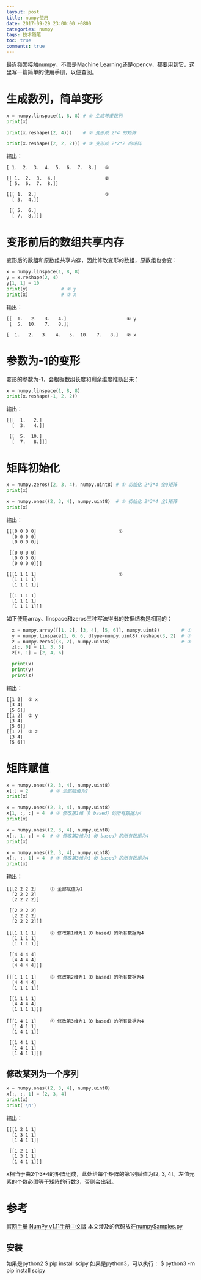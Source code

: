 ```yaml
---
layout: post
title: numpy使用
date: 2017-09-29 23:00:00 +0800
categories: numpy
tags: 技术随笔
toc: true
comments: true
---
```

最近频繁接触numpy，不管是Machine Learning还是opencv，都要用到它。这里写一篇简单的使用手册，以便查阅。
<!-- more -->
# 生成数列，简单变形
``` python
x = numpy.linspace(1, 8, 8) # ① 生成等差数列
print(x)

print(x.reshape((2, 4)))    # ② 变形成 2*4 的矩阵

print(x.reshape((2, 2, 2))) # ③ 变形成 2*2*2 的矩阵
```
输出：
```
[ 1.  2.  3.  4.  5.  6.  7.  8.]   ①

[[ 1.  2.  3.  4.]                  ②
 [ 5.  6.  7.  8.]]

[[[ 1.  2.]                         ③
  [ 3.  4.]]

 [[ 5.  6.]
  [ 7.  8.]]]
```
# 变形前后的数组共享内存
变形后的数组和原数组共享内存，因此修改变形的数组，原数组也会变：
``` python
x = numpy.linspace(1, 8, 8)
y = x.reshape(2, 4)
y[1, 1] = 10
print(y)            # ① y
print(x)            # ② x
```
输出：
```
[[  1.   2.   3.   4.]                      ① y
 [  5.  10.   7.   8.]]
 
[  1.   2.   3.   4.   5.  10.   7.   8.]   ② x
```
# 参数为-1的变形
变形的参数为-1，会根据数组长度和剩余维度推断出来：
``` python
x = numpy.linspace(1, 8, 8)
print(x.reshape(-1, 2, 2))
```
输出：
```
[[[  1.   2.]
  [  3.   4.]]

 [[  5.  10.]
  [  7.   8.]]]
```
# 矩阵初始化
``` python
x = numpy.zeros((2, 3, 4), numpy.uint8)	# ① 初始化 2*3*4 全0矩阵
print(x)

x = numpy.ones((2, 3, 4), numpy.uint8)	# ② 初始化 2*3*4 全1矩阵
print(x)
```
输出：
```
[[[0 0 0 0]                              ①
  [0 0 0 0]
  [0 0 0 0]]

 [[0 0 0 0]
  [0 0 0 0]
  [0 0 0 0]]]

[[[1 1 1 1]                              ②
  [1 1 1 1]
  [1 1 1 1]]

 [[1 1 1 1]
  [1 1 1 1]
  [1 1 1 1]]]
```
如下使用array、linspace和zeros三种写法得出的数据结构是相同的：
``` python
  x = numpy.array([[1, 2], [3, 4], [5, 6]], numpy.uint8)        # ①
  y = numpy.linspace(1, 6, 6, dtype=numpy.uint8).reshape(3, 2)  # ②
  z = numpy.zeros((3, 2), numpy.uint8)                          # ③
  z[:, 0] = [1, 3, 5]
  z[:, 1] = [2, 4, 6]

  print(x)
  print(y)
  print(z)
```
输出：
```
[[1 2]  ① x
 [3 4]
 [5 6]]
[[1 2]  ② y
 [3 4]
 [5 6]]
[[1 2]  ③ z
 [3 4]
 [5 6]]
```

# 矩阵赋值
``` python
x = numpy.ones((2, 3, 4), numpy.uint8)
x[:] = 2        # ① 全部赋值为2
print(x)

x = numpy.ones((2, 3, 4), numpy.uint8)
x[1, :, :] = 4  # ② 修改第1维（0 based）的所有数据为4
print(x)

x = numpy.ones((2, 3, 4), numpy.uint8)
x[:, 1, :] = 4  # ③ 修改第2维为1（0 based）的所有数据为4
print(x)

x = numpy.ones((2, 3, 4), numpy.uint8)
x[:, :, 1] = 4  # ④ 修改第3维为1（0 based）的所有数据为4
print(x)
```
输出：
```
[[[2 2 2 2]     ① 全部赋值为2
  [2 2 2 2]
  [2 2 2 2]]

 [[2 2 2 2]
  [2 2 2 2]
  [2 2 2 2]]]

[[[1 1 1 1]     ② 修改第1维为1（0 based）的所有数据为4
  [1 1 1 1]
  [1 1 1 1]]

 [[4 4 4 4]
  [4 4 4 4]
  [4 4 4 4]]]

[[[1 1 1 1]     ③ 修改第2维为1（0 based）的所有数据为4
  [4 4 4 4]
  [1 1 1 1]]

 [[1 1 1 1]
  [4 4 4 4]
  [1 1 1 1]]]

[[[1 4 1 1]     ④ 修改第3维为1（0 based）的所有数据为4
  [1 4 1 1]
  [1 4 1 1]]

 [[1 4 1 1]
  [1 4 1 1]
  [1 4 1 1]]]
```
## 修改某列为一个序列
``` python
x = numpy.ones((2, 3, 4), numpy.uint8)
x[:, :, 1] = [2, 3, 4]
print(x)
print('\n')
```
输出：
```
[[[1 2 1 1]
  [1 3 1 1]
  [1 4 1 1]]

 [[1 2 1 1]
  [1 3 1 1]
  [1 4 1 1]]]
```
x相当于由2个3*4的矩阵组成，此处给每个矩阵的第1列赋值为[2, 3, 4]。左值元素的个数必须等于矩阵的行数3，否则会出错。

# 参考
[官网手册](https://docs.scipy.org/doc/)
[NumPy v1.11手册中文版](http://python.usyiyi.cn/translate/NumPy_v111/index.html)
本文涉及的代码放在[numpySamples.py](https://github.com/palanceli/MachineLearningSample/blob/master/UtilSamples/numpySamples.py)

## 安装
如果是python2
$ pip install scipy
如果是python3，可以执行：
$ python3 -m pip install scipy
